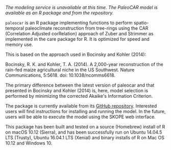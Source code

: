 _The modeling service is unavailable at this time. The PaleoCAR model 
is available as an R package and from the repository._


`paleocar` is an R package implementing functions to perform spatio-temporal paleoclimate reconstruction from tree-rings using the CAR (Correlation Adjusted corRelation) approach of Zuber and Strimmer as implemented in the care package for R. It is optimized for speed and memory use.

This is based on the approach used in Bocinsky and Kohler (2014):

Bocinsky, R. K. and Kohler, T. A. (2014). A 2,000-year reconstruction of the rain-fed maize agricultural niche in the US Southwest. Nature Communications, 5:5618. doi: 10.1038/ncomms6618.

The primary difference between the latest version of paleocar and that presented in Bocinsky and Kohler (2014) is, here, model selection is performed by minimizing the corrected Akaike's Information Criterion.

The package is currently available from its [GitHub repository](https://github.com/bocinsky/paleocar). Interested users 
will find instructions for installing and running the model. In the future,
users will be able to execute the model using the SKOPE web interface.

This package has been built and tested on a source (Homebrew) install of R on macOS 10.12 (Sierra), and has been successfully run on Ubuntu 14.04.5 LTS (Trusty), Ubuntu 16.04.1 LTS (Xenial) and binary installs of R on Mac OS 10.12 and Windows 10.
